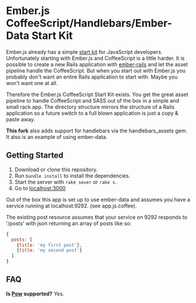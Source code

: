 # Ember.js CoffeeScript/Handlebars/Ember-Data Start Kit

Ember.js already has a simple [start kit](https://github.com/emberjs/starter-kit) for JavaScript developers. Unfortunately starting with Ember.js and CoffeeScript is a little harder. It is possible to create a new Rails application with [ember-rails](https://github.com/emberjs/ember-rails) and let the asset pipeline handle the CoffeeScript. But when you start out with Ember.js you probably don't want an entire Rails application to start with. Maybe you won't want one at all.

Therefore the Ember.js CoffeeScript Start Kit exists. You get the great asset pipeline to handle CoffeeScript and SASS out of the box in a simple and small rack app. The directory structure mirrors the structure of a Rails application so a future switch to a full blown application is just a copy & paste away.

**This fork** also adds support for handlebars via the handlebars_assets gem. It also is an example of using ember-data.

## Getting Started
1. Download or clone this repository.
2. Run `bundle install` to install the dependencies.
3. Start the server with `rake sever` or `rake s`.
4. Go to [localhost:3000](http://localhost:3000)

Out of the box this app is set up to use ember-data and assumes you have a service running at localhost:9292. (see app.js.coffee).

The existing post resource assumes that your service on 9292 responds to '/posts' with json returning an array of posts like so:

```js
{ 
  posts: [
    {title: 'my first post'}, 
    {title: 'my second post'}
  ]
}
```

## FAQ
**Is [Pow](http://pow.cx/) supported?**
Yes.